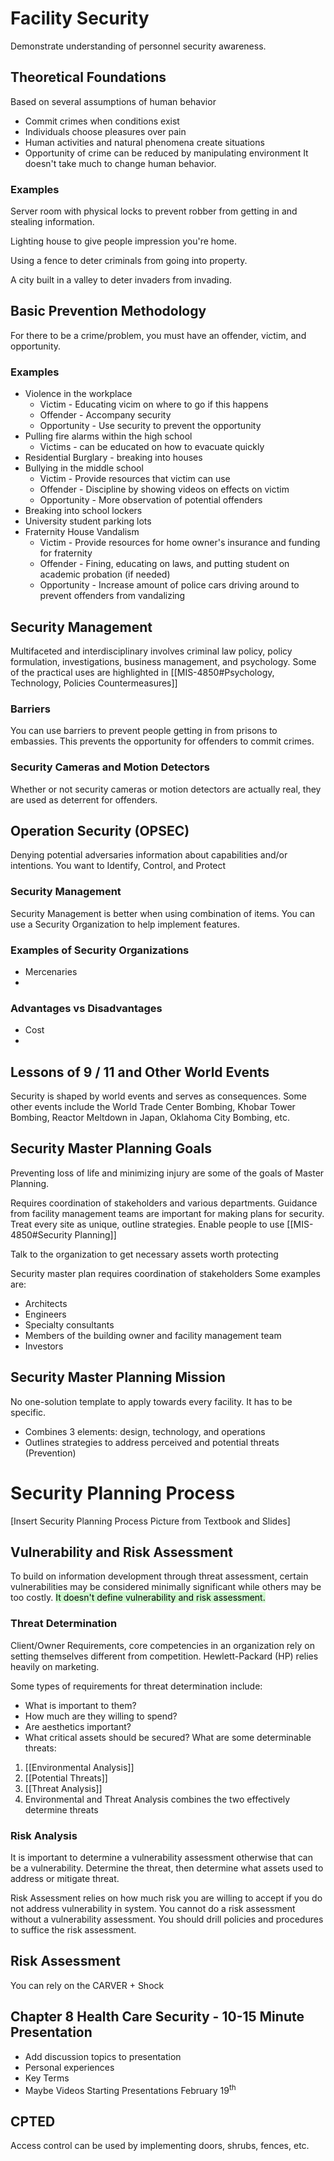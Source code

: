 # Facility Security
Demonstrate understanding of personnel security awareness. 
## Theoretical Foundations
Based on several assumptions of human behavior
- Commit crimes when conditions exist
- Individuals choose pleasures over pain
- Human activities and natural phenomena create situations
- Opportunity of crime can be reduced by manipulating environment
It doesn't take much to change human behavior. 
### Examples
Server room with physical locks to prevent robber from getting in and stealing information.

Lighting house to give people impression you're home.

Using a fence to deter criminals from going into property.

A city built in a valley to deter invaders from invading.

## Basic Prevention Methodology

For there to be a crime/problem, you must have an offender, victim, and opportunity. 

### Examples
- Violence in the workplace
	- Victim - Educating vicim on where to go if this happens
	- Offender - Accompany security
	- Opportunity - Use security to prevent the opportunity
- Pulling fire alarms within the high school
	- Victims - can be educated on how to evacuate quickly
- Residential Burglary - breaking into houses
- Bullying in the middle school
	- Victim - Provide resources that victim can use 
	- Offender - Discipline by showing videos on effects on victim
	- Opportunity - More observation of potential offenders
- Breaking into school lockers
- University student parking lots
- Fraternity House Vandalism
	- Victim - Provide resources for home owner's insurance and funding for fraternity
	- Offender - Fining, educating on laws, and putting student on academic probation (if needed)
	- Opportunity - Increase amount of police cars driving around to prevent offenders from vandalizing 








## Security Management
Multifaceted and interdisciplinary involves criminal law policy, policy formulation, investigations, business management, and psychology. Some of the practical uses are highlighted in [[MIS-4850#Psychology, Technology, Policies Countermeasures]]

### Barriers
You can use barriers to prevent people getting in from prisons to embassies. This prevents the opportunity for offenders to commit crimes.
### Security Cameras and Motion Detectors
Whether or not security cameras or motion detectors are actually real, they are used as deterrent for offenders. 

## Operation Security (OPSEC)
Denying potential adversaries information about capabilities and/or intentions. You want to Identify, Control, and Protect

### Security Management
Security Management is better when using combination of items. You can use a Security Organization to help implement features. 

### Examples of Security Organizations
- Mercenaries
- 
### Advantages vs Disadvantages
- Cost
- 
## Lessons of 9 / 11 and Other World Events
Security is shaped by world events and serves as consequences. Some other events include the World Trade Center Bombing, Khobar Tower Bombing, Reactor Meltdown in Japan, Oklahoma City Bombing, etc.


## Security Master Planning Goals
Preventing loss of life and minimizing injury are some of the goals of Master Planning.

Requires coordination of stakeholders and various departments. Guidance from facility management teams are important for making plans for security. Treat every site as unique, outline strategies. Enable people to use [[MIS-4850#Security Planning]]

Talk to the organization to get necessary assets worth protecting

Security master plan requires coordination of stakeholders Some examples are:
- Architects
- Engineers
- Specialty consultants
- Members of the building owner and facility management team
- Investors
## Security Master Planning Mission
No one-solution template to apply towards every facility. It has to be specific.

- Combines 3 elements: design, technology, and operations
- Outlines strategies to address perceived and potential threats (Prevention)
# Security Planning Process
[Insert Security Planning Process Picture from Textbook and Slides]

## Vulnerability and Risk Assessment
To build on information development through threat assessment, certain vulnerabilities may be considered minimally significant while others may be too costly. <mark style="background: #BBFABBA6;">It doesn't define vulnerability and risk assessment. </mark> 

### Threat Determination

Client/Owner Requirements, core competencies in an organization rely on setting themselves different from competition. Hewlett-Packard (HP) relies heavily on marketing.

Some types of requirements for threat determination include:
- What is important to them?
- How much are they willing to spend?
- Are aesthetics important?
- What critical assets should be secured?
What are some determinable threats:
1. [[Environmental Analysis]]
2. [[Potential Threats]]
3. [[Threat Analysis]]
4. Environmental and Threat Analysis combines the two effectively determine threats
### Risk Analysis
It is important to determine a vulnerability assessment otherwise that can be a vulnerability. Determine the threat, then determine what assets used to address or mitigate threat. 

Risk Assessment relies on how much risk you are willing to accept if you do not address vulnerability in system. You cannot do a risk assessment without a vulnerability assessment. You should drill policies and procedures to suffice the risk assessment.

## Risk Assessment
You can rely on the CARVER + Shock 

## Chapter 8 Health Care Security - 10-15 Minute Presentation
- Add discussion topics to presentation
- Personal experiences
- Key Terms
- Maybe Videos
Starting Presentations February 19<sup>th</sup> 

## CPTED 
Access control can be used by implementing doors, shrubs, fences, etc. 